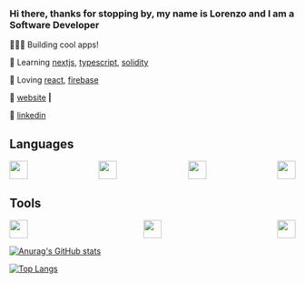
### Hi there, thanks for stopping by, my name is Lorenzo and I am a Software Developer

👨🏼‍💻 Building cool apps! 

🧠 Learning [nextjs][next], [typescript][typescript], [solidity][solidity] 

💜 Loving [react][react], [firebase][firebase] 

🏡 [website][website] **|** 

👔 [linkedin][linkedin]

## Languages

<div style="display: flex; justify-content: space-between">
  <div>
    <img height="32px" src="https://cdn.svgporn.com/logos/javascript.svg">
  </div>
  <div>
    <img height="32px" src="https://cdn.svgporn.com/logos/react.svg">
  </div>
  <div>
    <img height="32px" color="white" src="https://cdn.svgporn.com/logos/nextjs.svg">
  </div>
  <div>
    <img height="32px" src="https://cdn.svgporn.com/logos/tailwindcss.svg">
  </div>

</div>

## Tools 

<div style="display: flex; justify-content: space-between">
  <div>
    <img height="32px" src="https://cdn.svgporn.com/logos/firebase.svg">
  </div>
  <div>
    <img height="32px" src="https://cdn.svgporn.com/logos/git-icon.svg">
  </div>
  <div>
    <img height="32px" src="https://cdn.svgporn.com/logos/visual-studio-code.svg">
  </div>
</div>

[![Anurag's GitHub stats](https://github-readme-stats.vercel.app/api?username=lorenzosyku&show_icons=true&theme=dracula)](https://github.com/lorenzosyku/github-readme-stats)

[![Top Langs](https://github-readme-stats.vercel.app/api/top-langs/?username=lorenzosyku&layout=compact)](https://github.com/lorenzosyku/github-readme-stats)



[react]: http://reactjs.org
[firebase]: https://firebase.google.com
[next]: https://nextjs.org
[solidity]: https://github.com/ethereum/solidity
[typescript]: https://www.typescriptlang.org
[website]: https://suspicious-noyce-d853fc.netlify.app
[linkedin]: https://linkedin.com/in/lorenzosyku